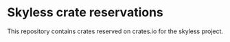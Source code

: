 # Skyless crate reservations

This repository contains crates reserved on crates.io for the skyless project.
